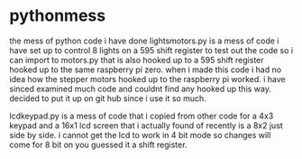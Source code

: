 # pythonmess
the mess of python code i have done
lightsmotors.py is a mess of code i have set up to control 8 lights on a 595 shift register to test out the code so i can import to 
motors.py that is also hooked up to a 595 shift register hooked up to the same raspberry pi zero. when i made this code i had no
idea how the stepper motors hooked up to the raspberry pi worked. i have sinced examined much code and couldnt find any hooked up
this way. decided to put it up on git hub since i use it so much. 

lcdkeypad.py is a mess of code that i copied from other code for a 4x3 keypad and a 16x1 lcd screen that i actually found of recently is a 8x2 just side by side. i cannot get the lcd to work in 4 bit mode so changes will come for 8 bit on you guessed it a shift register. 
